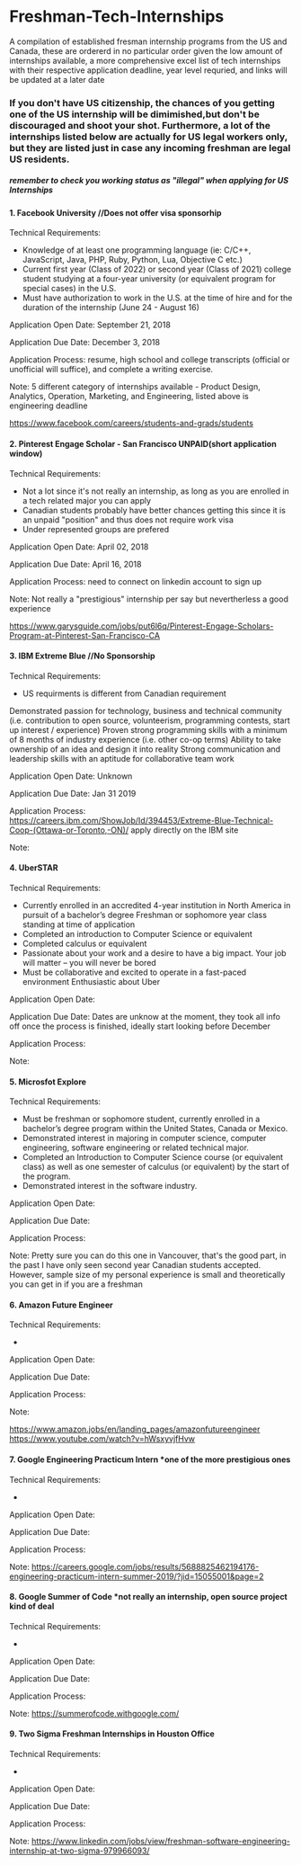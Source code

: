 # Freshman-Tech-Internships

A compilation of established fresman internship programs from the US and Canada, these are ordererd in no particular order given the low amount of internships available, a more comprehensive excel list of tech internships with their respective application deadline, year level requried, and links will be updated at a later date


### If you don't have US citizenship, the chances of you getting one of the US internship will be dimimished,but don't be discouraged and shoot your shot. Furthermore, a lot of the internships listed below are actually for US legal workers only, but they are listed just in case any incoming freshman are legal US residents. 

##### remember to check you working status as "illegal" when applying for US Internships

#### 1. Facebook University //Does not offer visa sponsorhip

Technical Requirements: 

- Knowledge of at least one programming language (ie: C/C++, JavaScript, Java, PHP, Ruby, Python, Lua, Objective C etc.)
- Current first year (Class of 2022) or second year (Class of 2021) college student studying at a four-year university (or equivalent program for special cases) in the U.S.
- Must have authorization to work in the U.S. at the time of hire and for the duration of the internship (June 24 - August 16)

Application Open Date: September 21, 2018

Application Due Date: December 3, 2018

Application Process: resume, high school and college transcripts (official or unofficial will suffice), and complete a writing exercise.

Note: 5 different category of internships available - Product Design, Analytics, Operation, Marketing, and Engineering, listed above is engineering deadline

https://www.facebook.com/careers/students-and-grads/students

#### 2. Pinterest Engage Scholar - San Francisco UNPAID(short application window)

Technical Requirements: 

- Not a lot since it's not really an internship, as long as you are enrolled in a tech related major you can apply
- Canadian students probably have better chances getting this since it is an unpaid "position" and thus does not require work visa
- Under represented groups are prefered

Application Open Date: April 02, 2018 

Application Due Date: April 16, 2018

Application Process: need to connect on linkedin account to sign up

Note: Not really a "prestigious" internship per say but nevertherless a good experience

https://www.garysguide.com/jobs/put6l6q/Pinterest-Engage-Scholars-Program-at-Pinterest-San-Francisco-CA

#### 3. IBM Extreme Blue  //No Sponsorship

Technical Requirements: 

- US requirments is different from Canadian requirement

Demonstrated passion for technology, business and technical community (i.e. contribution to open source, volunteerism, programming contests, start up interest / experience)
Proven strong programming skills with a minimum of 8 months of industry experience (i.e. other co-op terms)
Ability to take ownership of an idea and design it into reality
Strong communication and leadership skills with an aptitude for collaborative team work

Application Open Date: Unknown 

Application Due Date: Jan 31 2019

Application Process: https://careers.ibm.com/ShowJob/Id/394453/Extreme-Blue-Technical-Coop-(Ottawa-or-Toronto,-ON)/ apply directly on the IBM site

Note: 

#### 4. UberSTAR

Technical Requirements: 

- Currently enrolled in an accredited 4-year institution in North America in pursuit of a bachelor’s degree
Freshman or sophomore year class standing at time of application
- Completed an introduction to Computer Science or equivalent
- Completed calculus or equivalent
- Passionate about your work and a desire to have a big impact. Your job will matter – you will never be bored
- Must be collaborative and excited to operate in a fast-paced environment
Enthusiastic about Uber

Application Open Date: 

Application Due Date: Dates are unknow at the moment, they took all info off once the process is finished, ideally start looking before December

Application Process: 

Note: 

#### 5. Microsfot Explore 

Technical Requirements: 

- Must be freshman or sophomore student, currently enrolled in a bachelor’s degree program within the United States, Canada or Mexico.
- Demonstrated interest in majoring in computer science, computer engineering, software engineering or related technical major.
- Completed an Introduction to Computer Science course (or equivalent class) as well as one semester of calculus (or equivalent) by the start of the program.
- Demonstrated interest in the software industry.

Application Open Date: 

Application Due Date: 

Application Process: 

Note: Pretty sure you can do this one in Vancouver, that's the good part, in the past I have only seen second year Canadian students accepted. However, sample size of my personal experience is small and theoretically you can get in if you are a freshman

#### 6. Amazon Future Engineer 

Technical Requirements: 

- 

Application Open Date: 

Application Due Date: 

Application Process: 

Note: 

https://www.amazon.jobs/en/landing_pages/amazonfutureengineer
https://www.youtube.com/watch?v=hWsxyvjfHvw

#### 7. Google Engineering Practicum Intern *one of the more prestigious ones 

Technical Requirements: 

- 

Application Open Date: 

Application Due Date: 

Application Process: 

Note: 
https://careers.google.com/jobs/results/5688825462194176-engineering-practicum-intern-summer-2019/?jid=15055001&page=2

#### 8. Google Summer of Code *not really an internship, open source project kind of deal 

Technical Requirements: 

- 

Application Open Date: 

Application Due Date: 

Application Process: 

Note: 
https://summerofcode.withgoogle.com/

#### 9. Two Sigma Freshman Internships in Houston Office

Technical Requirements: 

- 

Application Open Date: 

Application Due Date: 

Application Process: 

Note: 
https://www.linkedin.com/jobs/view/freshman-software-engineering-internship-at-two-sigma-979966093/




